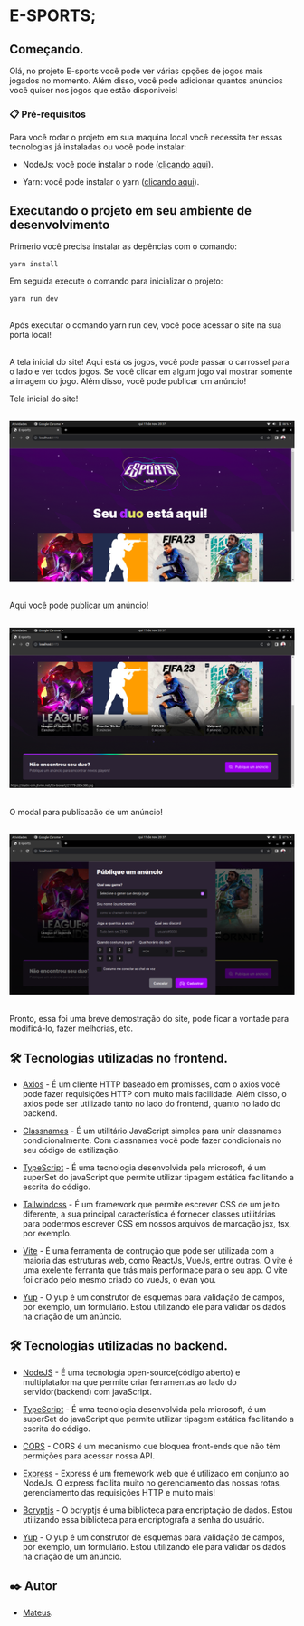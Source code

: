 # E-SPORTS;

## Começando.

Olá, no projeto E-sports você pode ver várias opções de jogos mais jogados no momento. Além disso, você pode adicionar quantos anúncios você quiser nos jogos que estão disponiveis!

### 📋 Pré-requisitos

Para você rodar o projeto em sua maquina local você necessita ter essas tecnologias já instaladas ou você pode instalar:

- NodeJs: você pode instalar o node ([clicando aqui](https://nodejs.org/en/download/)).

- Yarn: você pode instalar o yarn ([clicando aqui](https://classic.yarnpkg.com/lang/en/docs/install/#debian-stable)).

## Executando o projeto em seu ambiente de desenvolvimento

Primerio você precisa instalar as depências com o comando:

```
yarn install
```

Em seguida execute o comando para inicializar o projeto:

```
yarn run dev
```

<br>
Após executar o comando yarn run dev, você pode acessar o site na sua porta local!
<br><br>

A tela inicial do site! Aqui está os jogos, você pode passar o carrossel para o lado e ver todos jogos. Se você clicar em algum jogo vai mostrar somente a imagem do jogo. Além disso, você pode publicar um anúncio!
<br>

Tela inicial do site!
<br><br>

<img aling="center" src="./public/imageOne.png" alt="image da tela inicial do site E-sposts.">
<br><br>

Aqui você pode publicar um anúncio!
<br><br>

<img aling="center" src="./public/imageThree.png" alt="image da tela inicial do site E-sposts.">
<br><br>

O modal para publicacão de um anúncio!
<br><br>

<img aling="center" src="./public/imageTwo.png" alt="image da tela inicial do site E-sposts para públicar um anúncio.">
<br><br>

Pronto, essa foi uma breve demostração do site, pode ficar a vontade para modificá-lo, fazer melhorias, etc.

## 🛠️ Tecnologias utilizadas no frontend.

- [Axios](https://axios-http.com/ptbr/docs/intro) - É um cliente HTTP baseado em promisses, com o axios você pode fazer requisições HTTP com muito mais facilidade. Além disso, o axios pode ser utilizado tanto no lado do frontend, quanto no lado do backend.

- [Classnames](https://www.npmjs.com/package/classnames) - É um utilitário JavaScript simples para unir classnames condicionalmente. Com classnames você pode fazer condicionais no seu código de estilização.

- [TypeScript](https://www.typescriptlang.org/) - É uma tecnologia desenvolvida pela microsoft, é um superSet do javaScript que permite utilizar tipagem estática facilitando a escrita do código.

- [Tailwindcss](https://tailwindcss.com/) - É um framework que permite escrever CSS de um jeito diferente, a sua principal característica é fornecer classes utilitárias para podermos escrever CSS em nossos arquivos de marcação jsx, tsx, por exemplo.

- [Vite](https://vitejs.dev/) - É uma ferramenta de contrução que pode ser utilizada com a maioria das estruturas web, como ReactJs, VueJs, entre outras. O vite é uma exelente ferranta que trás mais performace para o seu app. O vite foi criado pelo mesmo criado do vueJs, o evan you.

- [Yup](https://www.npmjs.com/package/yup) - O yup é um construtor de esquemas para validação de campos, por exemplo, um formulário. Estou utilizando ele para
  validar os dados na criação de um anúncio.

## 🛠️ Tecnologias utilizadas no backend.

- [NodeJS](https://nodejs.org/en/about/) - É uma tecnologia open-source(código aberto) e multiplataforma que permite criar ferramentas ao lado do servidor(backend) com javaScript.

- [TypeScript](https://www.typescriptlang.org/) - É uma tecnologia desenvolvida pela microsoft, é um superSet do javaScript que permite utilizar tipagem estática facilitando a escrita do código.

- [CORS](https://www.npmjs.com/package/cors) - CORS é um mecanismo que bloquea front-ends que não têm permições para acessar nossa API.

- [Express](https://expressjs.com/pt-br/) - Express é um fremework web que é utilizado em conjunto ao NodeJs. O express facilita muito no gerenciamento das nossas rotas, gerenciamento das requisições HTTP e muito mais!

- [Bcryptjs](https://www.npmjs.com/package/bcryptjs) - O bcryptjs é uma biblioteca para encriptação de dados. Estou utilizando essa biblioteca para encriptografa a senha do usuário.

- [Yup](https://www.npmjs.com/package/yup) - O yup é um construtor de esquemas para validação de campos, por exemplo, um formulário. Estou utilizando ele para
  validar os dados na criação de um anúncio.

## ✒️ Autor

- [Mateus](https://github.com/mateusfelixdias).
